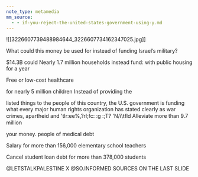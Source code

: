 ```yaml
---
note_type: metamedia
mm_source:
  - - if-you-reject-the-united-states-government-using-y.md
---
```


![[3226607739488984644_3226607734162347025.jpg]]

What could this money be used for
instead of funding Israel’s military?

$14.3B could Nearly 1.7 million households
instead fund: with public housing for a year

Free or low-cost healthcare

for nearly 5 million children
Instead of providing the

listed things to the people
of this country, the U.S.
government is funding
what every major human
rights organization has
stated clearly as war
crimes, apartheid and
'tlr:ee%,?rl;fc: :g :;T? \'N/i\tﬂd Alleviate more than 9.7 million

your money. people of medical debt

Salary for more than 156,000
elementary school teachers

Cancel student loan debt for
more than 378,000 students

@LETSTALKPALESTINE X @SO.INFORMED
SOURCES ON THE LAST SLIDE

